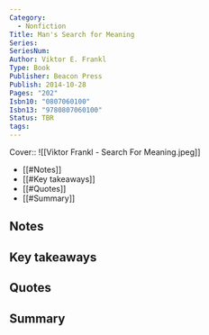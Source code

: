 ```yaml
---
Category:
  - Nonfiction
Title: Man's Search for Meaning
Series: 
SeriesNum: 
Author: Viktor E. Frankl
Type: Book
Publisher: Beacon Press
Publish: 2014-10-28
Pages: "202"
Isbn10: "0807060100"
Isbn13: "9780807060100"
Status: TBR
tags: 
---
```

Cover:: ![[Viktor Frankl - Search For Meaning.jpeg]]



- [[#Notes]]
- [[#Key takeaways]]
- [[#Quotes]]
- [[#Summary]]

## Notes

## Key takeaways

## Quotes

## Summary